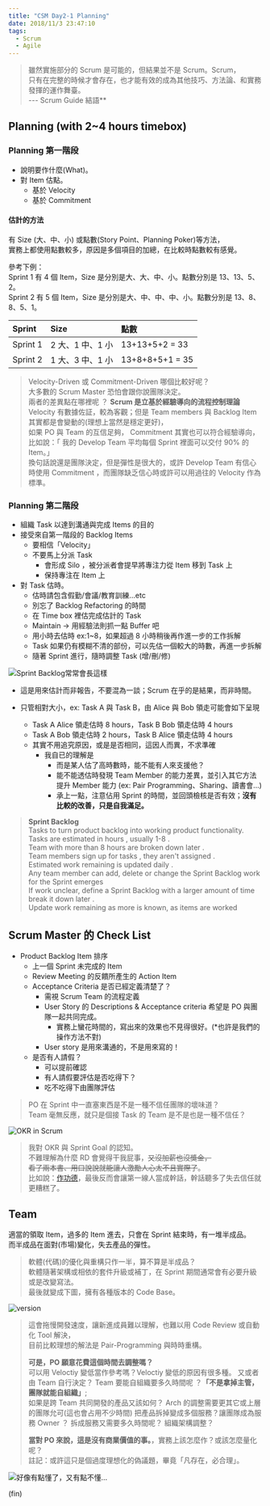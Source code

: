 ```yaml
---
title: "CSM Day2-1 Planning"
date: 2018/11/3 23:47:10
tags:
  - Scrum
  - Agile
---
```


> 雖然實施部分的 Scrum 是可能的，但結果並不是 Scrum。Scrum，  
> 只有在完整的時候才會存在，也才能有效的成為其他技巧、方法論、和實務發揮的運作舞臺。  
> --- Scrum Guide 結語\*\*

## Planning \(with 2~4 hours timebox\)

### Planning 第一階段

- 說明要作什麼\(What\)。
- 對 Item 估點。
  - 基於 Velocity
  - 基於 Commitment

#### 估計的方法

有 Size \(大、中、小\) 或點數\(Story Point、Planning Poker\)等方法，  
實務上都使用點數較多，原因是多個項目的加總，在比較時點數較有感覺。

參考下例：  
Sprint 1 有 4 個 Item，Size 是分別是大、大、中、小。點數分別是 13、13、5、2。  
Sprint 2 有 5 個 Item，Size 是分別是大、中、中、中、小。點數分別是 13、8、8、5、1。

| Sprint   | Size             | 點數            |
| :------- | :--------------- | :-------------- |
| Sprint 1 | 2 大、1 中、1 小 | 13+13+5+2 = 33  |
| Sprint 2 | 1 大、3 中、1 小 | 13+8+8+5+1 = 35 |

> Velocity-Driven 或 Commitment-Driven 哪個比較好呢？  
> 大多數的 Scrum Master 恐怕會跟你說團隊決定。  
> 兩者的差異點在哪裡呢 ？ **Scrum 是立基於經驗導向的流程控制理論**  
> Velocity 有數據佐証，較為客觀；但是 Team members 與 Backlog Item 其實都是會變動的\(理想上當然是穩定更好\)，  
> 如果 PO 與 Team 的互信足夠， Commitment 其實也可以符合經驗導向，比如說：「 我的 Develop Team 平均每個 Sprint 裡面可以交付 90% 的 Item。」  
> 換句話說還是團隊決定，但是彈性是很大的，或許 Develop Team 有信心時使用 Commitment ，而團隊缺乏信心時或許可以用過往的 Velocity 作為標準。

### Planning 第二階段

- 組織 Task 以達到溝通與完成 Items 的目的
- 接受來自第一階段的 Backlog Items
  - 要相信「Velocity」
  - 不要馬上分派 Task
    - 會形成 Silo ，被分派者會提早將專注力從 Item 移到 Task 上
    - 保持專注在 Item 上
- 對 Task 估時。
  - 估時請包含假勤/會議/教育訓練…etc
  - 別忘了 Backlog Refactoring 的時間
  - 在 Time box 裡估完成估計的 Task
  - Maintain → 用經驗法則抓一點 Buffer 吧
  - 用小時去估時 ex:1~8，如果超過 8 小時稍後再作進一步的工作拆解
  - Task 如果仍有模糊不清的部份，可以先估一個較大的時數，再進一步拆解
  - 隨著 Sprint 進行，隨時調整 Task \(增/刪/修\)

![Sprint Backlog常常會長這樣](/images/2018/csm/day_2/Sprint_Backlog_Burndown.jpg)

- 這是用來估計而非報告，不要混為一談；Scrum 在乎的是結果，而非時間。
- 只管相對大小，ex: Task A 與 Task B，由 Alice 與 Bob 領走可能會如下呈現

  - Task A Alice 領走估時 8 hours，Task B Bob 領走估時 4 hours
  - Task A Bob 領走估時 2 hours，Task B Alice 領走估時 4 hours
  - 其實不用追究原因，或是是否相同，這因人而異，不求準確
    - 我自已的理解是
      - 而是某人估了高時數時，能不能有人來支援他？
      - 能不能透估時發現 Team Member 的能力差異，並引入其它方法提升 Member 能力 \(ex: Pair Programming、Sharing、讀書會...\)
      - 承上一點，注意佔用 Sprint 的時間，並回頭檢核是否有效；**沒有比較的改善，只是自我滿足。**

> **Sprint Backlog**  
> Tasks to turn product backlog into working product functionality.  
> Tasks are estimated in hours , usually 1-8 .  
> Team with more than 8 hours are broken down later .  
> Team members sign up for tasks , they aren't assigned .  
> Estimated work remaining is updated daily .  
> Any team member can add, delete or change the Sprint Backlog work for the Sprint emerges  
> If work unclear, define a Sprint Backlog with a larger amount of time break it down later .  
> Update work remaining as more is known, as items are worked

## Scrum Master 的 Check List

- Product Backlog Item 排序
  - 上一個 Sprint 未完成的 Item
  - Review Meeting 的反饋所產生的 Action Item
  - Acceptance Criteria 是否已經定義清楚了？
    - 需視 Scrum Team 的流程定義
    - User Story 的 Descriptions & Acceptance criteria 希望是 PO 與團隊一起共同完成。
      - 實務上蠻花時間的，寫出來的效果也不見得很好。\(\*也許是我們的操作方法不對\)
    - User story 是用來溝通的，不是用來寫的！
  - 是否有人請假？
    - 可以提前確認
    - 有人請假要評估是否吃得下？
    - 吃不吃得下由團隊評估

> PO 在 Sprint 中一直塞東西是不是一種不信任團隊的壞味道？  
> Team 毫無反應，就只是個接 Task 的 Team 是不是也是一種不信任？

![OKR in Scrum](/images/2018/csm/day_2/OKR_in_Scrum.jpg)

> 我對 OKR 與 Sprint Goal 的認知。  
> 不難理解為什麼 RD 會覺得干我屁事，~~又沒加薪也沒獎金，  
> 看了兩本書、用口說說就能讓人激勵人心太不且實際了~~。  
> 比如說：[作功德](https://www.ettoday.net/news/20171125/1059745.htm)，最後反而會讓第一線人當成幹話，幹話聽多了失去信任就更糟糕了。

## Team

適當的領取 Item，過多的 Item 進去，只會在 Sprint 結束時，有一堆半成品。  
而半成品在面對\(市場\)變化，失去產品的彈性。

> 軟體\(代碼\)的優化與重構只作一半，算不算是半成品？  
> 軟體隨著架構或相依的套件升級或補丁，在 Sprint 期間通常會有必要升級或是改變寫法。  
> 最後就變成下圖，擁有各種版本的 Code Base。

![version](/images/2018/csm/day_2/V1_V2_V3_V4_VVV.jpg)

> 這會拖慢開發速度，讓新進成員難以理解，也難以用 Code Review 或自動化 Tool 解決，  
> 目前比較理想的解法是 Pair-Programming 與時時重構。
>
> **可是，PO 願意花費這個時間去調整嗎？**  
> 可以用 Veloctiy 變低當作參考嗎？Veloctiy 變低的原因有很多種。
> 又或者由 Team 自行決定？
> Team 要能自組織要多久時間呢 ？**「不是拿掉主管，團隊就能自組織」**;  
> 如果是跨 Team 共同開發的產品又該如何？
> Arch 的調整需要更其它或上層的團隊允可(這也會占用不少時間)
> 把產品拆掉變成多個服務？讓團隊成為服務 Owner ？
> 拆成服務又需要多久時間呢？
> 組織架構調整？
>
> **當對 PO 來說，這是沒有商業價值的事。**，實務上該怎麼作？或該怎麼量化呢？  
> 註記：或許這只是個過度理想化的偽議題，畢竟「凡存在，必合理」。

![好像有點懂了，又有點不懂…](/images/2018/csm/day_2/thinking.jpg)

(fin)
